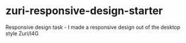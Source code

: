 # zuri-responsive-design-starter
Responsive design task - I made a responsive design out of the desktop style
Zuri/I4G
